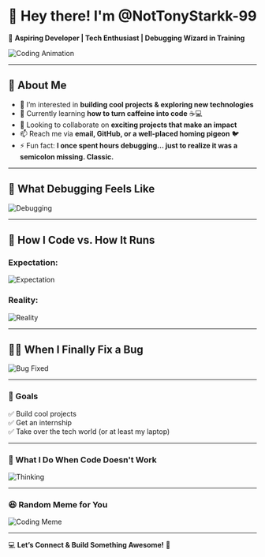 # 👋 Hey there! I'm @NotTonyStarkk-99  

🚀 **Aspiring Developer | Tech Enthusiast | Debugging Wizard in Training**  

![Coding Animation](https://media.giphy.com/media/qgQUggAC3Pfv687qPC/giphy.gif)  

---

## 🧐 About Me  
- 👀 I’m interested in **building cool projects & exploring new technologies**  
- 🌱 Currently learning **how to turn caffeine into code** ☕💻  
- 💞️ Looking to collaborate on **exciting projects that make an impact**  
- 📫 Reach me via **email, GitHub, or a well-placed homing pigeon** 🐦  
- ⚡ Fun fact: **I once spent hours debugging… just to realize it was a semicolon missing. Classic.**  

---

## 🤡 What Debugging Feels Like  
![Debugging](https://media.giphy.com/media/ZVik7pBtu9dNS/giphy.gif)  

---

## 🚀 How I Code vs. How It Runs  
### **Expectation:**  
![Expectation](https://media.giphy.com/media/26AHONQ79FdWZhAI0/giphy.gif)  

### **Reality:**  
![Reality](https://media.giphy.com/media/3oriO0OEd9QIDdllqo/giphy.gif)  

---

## 😵‍💫 When I Finally Fix a Bug  
![Bug Fixed](https://media.giphy.com/media/5xtDarIN81U0KvlnGyk/giphy.gif)  

---

### 🎯 Goals  
✅ Build cool projects  
✅ Get an internship  
✅ Take over the tech world (or at least my laptop)  

---

### 🤔 What I Do When Code Doesn't Work  
![Thinking](https://media.giphy.com/media/13FrpeVH09Zrb2/giphy.gif)  

---

### 😆 Random Meme for You  
![Coding Meme](https://media.giphy.com/media/LmNwrBhejkK9EFP504/giphy.gif)  

---

💻 **Let’s Connect & Build Something Awesome!** 🚀  






